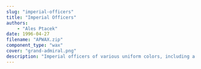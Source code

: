 ```yaml
---
slug: "imperial-officers"
title: "Imperial Officers"
authors: 
    - "Ales Ptacek"
date: 1996-04-27
filename: "APWAX.zip"
component_type: "wax"
cover: "grand-admiral.png"
description: "Imperial officers of various uniform colors, including a Grand Admiral."
---
```

